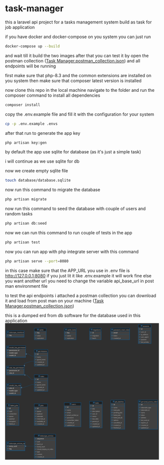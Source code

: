 # task-manager
this a laravel api project for a tasks management system build as task for job application

if you have docker and docker-compose on you system you can just run 
```sh
docker-compose up --build
```
and wait till it build the two images after that you can test it by open the postman collection ([Task Manager.postman_collection.json](https://raw.githubusercontent.com/abdalhalem-alfakhrany/task-manager/refs/heads/master/Task%20Manager.postman_collection.json))
 and all endpoints will be running

first make sure that php-8.3 and the common extensions are installed on you system
then make sure that composer latest version is installed 

now clone this repo in the local machine
navigate to the folder and run the composer command to install all dependencies
```sh
composer install
```
copy the .env.example file and fill it with the configuration for your system

```sh
cp -p .env.example .envs
```
after that run to generate the app key
```sh
php artisan key:gen
``` 

by default the app use sqlite for database (as it's just a simple task)

i will continue as we use sqlite for db

now we create empty sqlite file 
```sh
touch database/database.sqlite
```

now run this command to migrate the database
```sh
php artisan migrate
```

now run this command to seed the database with couple of users and random tasks
```sh
php artisan db:seed
```

now we can run this command to run couple of tests in the app
```sh
php artisan test
```

now you can run app with php integrate server with this command
```sh
php artisan serve --port=8080
```

in this case make sure that the APP_URL you use in .env file is  http://127.0.0.1:8080 if you just lit it like .env.example it will work fine else you want another url you need to change the variable api_base_url in post man environment file 

to test the api endpoints i attached a postman collection you can download it and load from post man on your machine ([Task Manager.postman_collection.json](https://raw.githubusercontent.com/abdalhalem-alfakhrany/task-manager/refs/heads/master/Task%20Manager.postman_collection.json))


this is a dumped erd from db software for the database used in this application ![ERD](https://github.com/abdalhalem-alfakhrany/task-manager/blob/master/database.png?raw=true)
